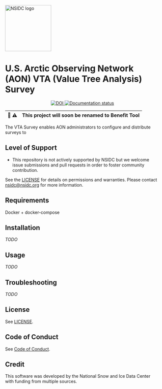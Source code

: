 <img alt="NSIDC logo" src="https://nsidc.org/themes/custom/nsidc/logo.svg" width="150" />

# U.S. Arctic Observing Network (AON) VTA (Value Tree Analysis) Survey
<p align="center">
  <a href="https://doi.org/10.5281/zenodo.8403759">
    <img alt="DOI" src="https://zenodo.org/badge/DOI/10.5281/zenodo.8403759.svg" />
  </a>
  <a href="https://usaon-benefit-tool.readthedocs.io/en/latest/?badge=latest">
    <img alt="Documentation status" src="https://readthedocs.org/projects/usaon-benefit-tool/badge/?version=latest" />
  </a>
</p>

| :memo: :warning: | This project will soon be renamed to Benefit Tool |
|------------------|:--------------------------------------------------|

The VTA Survey enables AON administrators to configure and distribute surveys to


## Level of Support

* This repository is not actively supported by NSIDC but we welcome issue submissions
  and pull requests in order to foster community contribution.

See the [LICENSE](LICENSE) for details on permissions and warranties. Please contact
nsidc@nsidc.org for more information.


## Requirements

Docker + docker-compose


## Installation

_TODO_


## Usage

_TODO_


## Troubleshooting

_TODO_


## License

See [LICENSE](LICENSE).


## Code of Conduct

See [Code of Conduct](CODE_OF_CONDUCT.md).


## Credit

This software was developed by the National Snow and Ice Data Center with funding from multiple sources.
